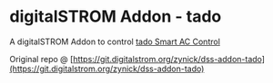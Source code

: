 # digitalSTROM Addon - tado
A digitalSTROM Addon to control [tado Smart AC Control](https://www.tado.com)

Original repo @ [https://git.digitalstrom.org/zynick/dss-addon-tado](https://git.digitalstrom.org/zynick/dss-addon-tado)